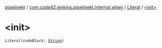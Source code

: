 [pipelinekt](../../index.md) / [com.code42.jenkins.pipelinekt.internal.when](../index.md) / [Literal](index.md) / [&lt;init&gt;](./-init-.md)

# &lt;init&gt;

`Literal(codeBlock: `[`String`](https://kotlinlang.org/api/latest/jvm/stdlib/kotlin/-string/index.html)`)`